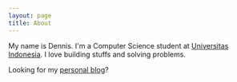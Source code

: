 ```yaml
---
layout: page
title: About
---
```


My name is Dennis. I'm a Computer Science student at [Universitas Indonesia](https://ui.ac.id/). I love building stuffs and solving problems.  

Looking for my [personal blog](http://jurnal-dennis.herokuapp.com/)? 
